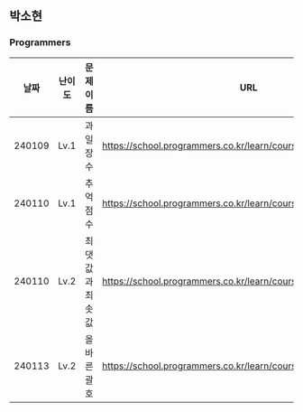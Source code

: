 
## 박소현
### Programmers
|날짜|난이도|문제 이름|URL|비고|
|----|----|----|----|----|
|240109|Lv.1|과일 장수|https://school.programmers.co.kr/learn/courses/30/lessons/135808|
|240110|Lv.1|추억 점수|https://school.programmers.co.kr/learn/courses/30/lessons/176963|
|240110|Lv.2|최댓값과 최솟값|https://school.programmers.co.kr/learn/courses/30/lessons/12939|
|240113|Lv.2|올바른 괄호|https://school.programmers.co.kr/learn/courses/30/lessons/12909|
